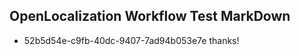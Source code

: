 ## OpenLocalization Workflow Test MarkDown
* 52b5d54e-c9fb-40dc-9407-7ad94b053e7e 
thanks!<!--HONumber=Mar16_HO2-->
